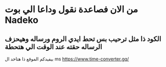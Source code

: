 # من الان فصاعدة نقول وداعا الي بوت Nadeko
 
## الكود ذا مثل ترحيب بس تحط ايدي الروم ورساله وهيحزف الرساله حقته عند الوقت الي هتحطة 

بيفيدكم الموقع ذا هتاخد ال ms
https://www.time-converter.gq/
